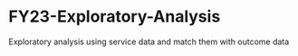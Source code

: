 # FY23-Exploratory-Analysis
Exploratory analysis using service data and match them with outcome data

